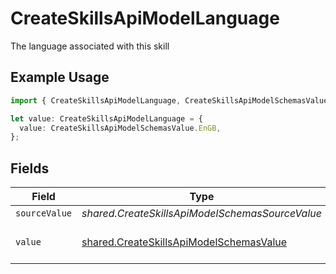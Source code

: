 # CreateSkillsApiModelLanguage

The language associated with this skill

## Example Usage

```typescript
import { CreateSkillsApiModelLanguage, CreateSkillsApiModelSchemasValue } from "@stackone/stackone-client-ts/sdk/models/shared";

let value: CreateSkillsApiModelLanguage = {
  value: CreateSkillsApiModelSchemasValue.EnGB,
};
```

## Fields

| Field                                                                                                     | Type                                                                                                      | Required                                                                                                  | Description                                                                                               | Example                                                                                                   |
| --------------------------------------------------------------------------------------------------------- | --------------------------------------------------------------------------------------------------------- | --------------------------------------------------------------------------------------------------------- | --------------------------------------------------------------------------------------------------------- | --------------------------------------------------------------------------------------------------------- |
| `sourceValue`                                                                                             | *shared.CreateSkillsApiModelSchemasSourceValue*                                                           | :heavy_minus_sign:                                                                                        | N/A                                                                                                       |                                                                                                           |
| `value`                                                                                                   | [shared.CreateSkillsApiModelSchemasValue](../../../sdk/models/shared/createskillsapimodelschemasvalue.md) | :heavy_minus_sign:                                                                                        | The Locale Code of the language                                                                           | en_GB                                                                                                     |